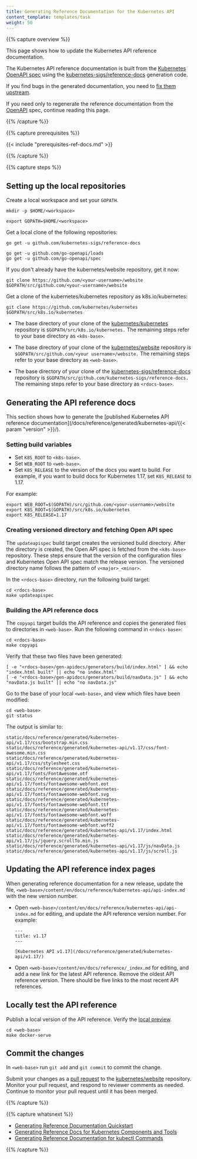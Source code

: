 ```yaml
---
title: Generating Reference Documentation for the Kubernetes API
content_template: templates/task
weight: 50
---
```


{{% capture overview %}}

This page shows how to update the Kubernetes API reference documentation.

The Kubernetes API reference documentation is built from the
[Kubernetes OpenAPI spec](https://github.com/kubernetes/kubernetes/blob/master/api/openapi-spec/swagger.json)
using the [kubernetes-sigs/reference-docs](https://github.com/kubernetes-sigs/reference-docs) generation code.

If you find bugs in the generated documentation, you need to
[fix them upstream](/docs/contribute/generate-ref-docs/contribute-upstream/).

If you need only to regenerate the reference documentation from the [OpenAPI](https://github.com/OAI/OpenAPI-Specification)
spec, continue reading this page.

{{% /capture %}}

{{% capture prerequisites %}}

{{< include "prerequisites-ref-docs.md" >}}

{{% /capture %}}

{{% capture steps %}}

## Setting up the local repositories

Create a local workspace and set your `GOPATH`.

```shell
mkdir -p $HOME/<workspace>

export GOPATH=$HOME/<workspace>
```

Get a local clone of the following repositories:

```shell
go get -u github.com/kubernetes-sigs/reference-docs

go get -u github.com/go-openapi/loads
go get -u github.com/go-openapi/spec
```

If you don't already have the kubernetes/website repository, get it now:

```shell
git clone https://github.com/<your-username>/website $GOPATH/src/github.com/<your-username>/website
```

Get a clone of the kubernetes/kubernetes repository as k8s.io/kubernetes:

```shell
git clone https://github.com/kubernetes/kubernetes $GOPATH/src/k8s.io/kubernetes
```

* The base directory of your clone of the
[kubernetes/kubernetes](https://github.com/kubernetes/kubernetes) repository is
`$GOPATH/src/k8s.io/kubernetes.`
The remaining steps refer to your base directory as `<k8s-base>`.

* The base directory of your clone of the
[kubernetes/website](https://github.com/kubernetes/website) repository is
`$GOPATH/src/github.com/<your username>/website.`
The remaining steps refer to your base directory as `<web-base>`.

* The base directory of your clone of the
[kubernetes-sigs/reference-docs](https://github.com/kubernetes-sigs/reference-docs)
repository is `$GOPATH/src/github.com/kubernetes-sigs/reference-docs.`
The remaining steps refer to your base directory as `<rdocs-base>`.

## Generating the API reference docs

This section shows how to generate the
[published Kubernetes API reference documentation](/docs/reference/generated/kubernetes-api/{{< param "version" >}}/).

### Setting build variables

* Set `K8S_ROOT` to `<k8s-base>`.
* Set `WEB_ROOT` to `<web-base>`.
* Set `K8S_RELEASE` to the version of the docs you want to build.
  For example, if you want to build docs for Kubernetes 1.17, set `K8S_RELEASE` to 1.17.

For example:

```shell
export WEB_ROOT=$(GOPATH)/src/github.com/<your-username>/website
export K8S_ROOT=$(GOPATH)/src/k8s.io/kubernetes
export K8S_RELEASE=1.17
```

### Creating versioned directory and fetching Open API spec

The `updateapispec` build target creates the versioned  build directory.
After the directory is created, the Open API spec is fetched from the
`<k8s-base>` repository. These steps ensure that the version
of the configuration files and Kubernetes Open API spec match the release version.
The versioned directory name follows the pattern of `v<major>_<minor>`.

In the `<rdocs-base>` directory, run the following build target:

```shell
cd <rdocs-base>
make updateapispec
```

### Building the API reference docs

The `copyapi` target builds the API reference and
copies the generated files to directories in `<web-base>`.
Run the following command in `<rdocs-base>`:

```shell
cd <rdocs-base>
make copyapi
```

Verify that these two files have been generated:

```shell
[ -e "<rdocs-base>/gen-apidocs/generators/build/index.html" ] && echo "index.html built" || echo "no index.html"
[ -e "<rdocs-base>/gen-apidocs/generators/build/navData.js" ] && echo "navData.js built" || echo "no navData.js"
```

Go to the base of your local `<web-base>`, and
view which files have been modified:

```shell
cd <web-base>
git status
```

The output is similar to:

```
static/docs/reference/generated/kubernetes-api/v1.17/css/bootstrap.min.css
static/docs/reference/generated/kubernetes-api/v1.17/css/font-awesome.min.css
static/docs/reference/generated/kubernetes-api/v1.17/css/stylesheet.css
static/docs/reference/generated/kubernetes-api/v1.17/fonts/FontAwesome.otf
static/docs/reference/generated/kubernetes-api/v1.17/fonts/fontawesome-webfont.eot
static/docs/reference/generated/kubernetes-api/v1.17/fonts/fontawesome-webfont.svg
static/docs/reference/generated/kubernetes-api/v1.17/fonts/fontawesome-webfont.ttf
static/docs/reference/generated/kubernetes-api/v1.17/fonts/fontawesome-webfont.woff
static/docs/reference/generated/kubernetes-api/v1.17/fonts/fontawesome-webfont.woff2
static/docs/reference/generated/kubernetes-api/v1.17/index.html
static/docs/reference/generated/kubernetes-api/v1.17/js/jquery.scrollTo.min.js
static/docs/reference/generated/kubernetes-api/v1.17/js/navData.js
static/docs/reference/generated/kubernetes-api/v1.17/js/scroll.js
```

## Updating the API reference index pages

When generating reference documentation for a new release, update the file,
`<web-base>/content/en/docs/reference/kubernetes-api/api-index.md` with the new
version number.

* Open `<web-base>/content/en/docs/reference/kubernetes-api/api-index.md` for editing,
  and update the API reference version number. For example:

    ```
    ---
    title: v1.17
    ---

    [Kubernetes API v1.17](/docs/reference/generated/kubernetes-api/v1.17/)
    ```

* Open `<web-base>/content/en/docs/reference/_index.md` for editing, and add a
  new link for the latest API reference. Remove the oldest API reference version.
  There should be five links to the most recent API references.

## Locally test the API reference

Publish a local version of the API reference.
Verify the [local preview](http://localhost:1313/docs/reference/generated/kubernetes-api/v1.17/).

```shell
cd <web-base>
make docker-serve
```

## Commit the changes

In `<web-base>` run `git add` and `git commit` to commit the change.

Submit your changes as a
[pull request](/docs/contribute/new-content/contributing-content) to the
[kubernetes/website](https://github.com/kubernetes/website) repository.
Monitor your pull request, and respond to reviewer comments as needed. Continue
to monitor your pull request until it has been merged.

{{% /capture %}}

{{% capture whatsnext %}}

* [Generating Reference Documentation Quickstart](/docs/contribute/generate-ref-docs/quickstart/)
* [Generating Reference Docs for Kubernetes Components and Tools](/docs/contribute/generate-ref-docs/kubernetes-components/)
* [Generating Reference Documentation for kubectl Commands](/docs/contribute/generate-ref-docs/kubectl/)

{{% /capture %}}
